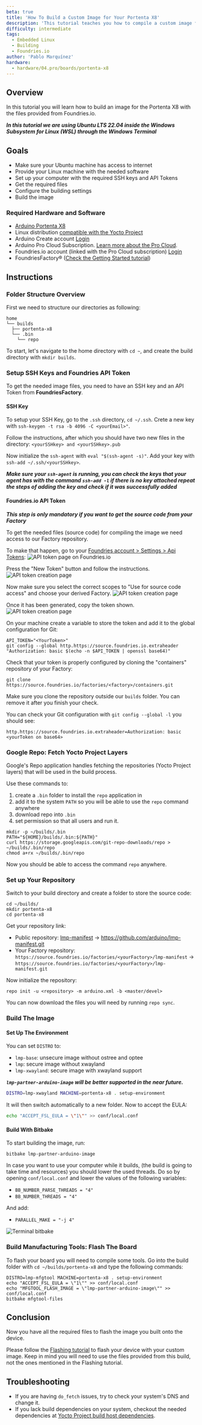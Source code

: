 ```yaml
---
beta: true
title: 'How To Build a Custom Image for Your Portenta X8'
description: 'This tutorial teaches you how to compile a custom image for your Portenta X8 through USB'
difficulty: intermediate
tags:
  - Embedded Linux
  - Building
  - Foundries.io
author: 'Pablo Marquínez'
hardware:
  - hardware/04.pro/boards/portenta-x8
---
```


## Overview

In this tutorial you will learn how to build an image for the Portenta X8 with the files provided from Foundries.io.

***In this tutorial we are using Ubuntu LTS 22.04 inside the Windows Subsystem for Linux (WSL) through the Windows Terminal***

## Goals

- Make sure your Ubuntu machine has access to internet
- Provide your Linux machine with the needed software
- Set up your computer with the required SSH keys and API Tokens
- Get the required files
- Configure the building settings
- Build the image

### Required Hardware and Software

- [Arduino Portenta X8](https://store.arduino.cc/portenta-x8)
- Linux distribution [compatible with the Yocto Project](https://docs.yoctoproject.org/ref-manual/system-requirements.html#supported-linux-distributions)
- Arduino Create account [Login](https://login.arduino.cc/login)
- Arduino Pro Cloud Subscription. [Learn more about the Pro Cloud](https://www.arduino.cc/pro/hardware/product/portenta-x8#pro-cloud).
- Foundries.io account (linked with the Pro Cloud subscription) [Login](https://app.foundries.io/login/)
- FoundriesFactory® ([Check the Getting Started tutorial](https://docs.arduino.cc/tutorials/portenta-x8/out-of-the-box))

## Instructions

### Folder Structure Overview

First we need to structure our directories as following:

```
home
└── builds
  ├── portenta-x8
  └── .bin
    └── repo
```

To start, let's navigate to the home directory with `cd ~`, and create the build directory with `mkdir builds`.

### Setup SSH Keys and Foundries API Token

To get the needed image files, you need to have an SSH key and an API Token from **FoundriesFactory**.

#### SSH Key

To setup your SSH Key, go to the `.ssh` directory, `cd ~/.ssh`. Crete a new key with `ssh-keygen -t rsa -b 4096 -C <yourEmail>"`.

Follow the instructions, after which you should have two new files in the directory: `<yourSSHkey> and <yourSSHkey>.pub`

Now initialize the `ssh-agent` with `eval "$(ssh-agent -s)"`. Add your key with `ssh-add ~/.ssh/<yourSSHkey>`.

***Make sure your `ssh-agent` is running, you can check the keys that your agent has with the command `ssh-add -l` if there is no key attached repeat the steps of adding the key and check if it was successfully added***

#### Foundries.io API Token

***This step is only mandatory if you want to get the source code from your Factory***

To get the needed files (source code) for compiling the image we need access to our Factory repository.

To make that happen, go to your [Foundries account > Settings > Api Tokens](https://app.foundries.io/settings/tokens/):
![API token page on Foundries.io](assets/foundries_API_tokens.png)

Press the "New Token" button and follow the instructions.
![API token creation page](assets/foundries_API_token_create.png)

Now make sure you select the correct scopes to "Use for source code access" and choose your derived Factory.
![API token creation page](assets/foundries_API_token_create_scopes.png)

Once it has been generated, copy the token shown.
![API token creation page](assets/foundries_API_token_created.png)

On your machine create a variable to store the token and add it to the global configuration for Git:

```
API_TOKEN="<YourToken>"
git config --global http.https://source.foundries.io.extraheader "Authorization: basic $(echo -n $API_TOKEN | openssl base64)"
```

Check that your token is properly configured by cloning the "containers" repository of your Factory:

```
git clone https://source.foundries.io/factories/<factory>/containers.git
```

Make sure you clone the repository outside our `builds` folder.
You can remove it after you finish your check.

You can check your Git configuration with `git config --global -l` you should see:

```
http.https://source.foundries.io.extraheader=Authorization: basic <yourToken on base64>
```

### Google Repo: Fetch Yocto Project Layers

Google's Repo application handles fetching the repositories (Yocto Project layers) that will be used in the build process.

Use these commands to:

1. create a `.bin` folder to install the `repo` application in
2. add it to the system `PATH` so you will be able to use the `repo` command anywhere
3. download repo into `.bin`
4. set permission so that all users and run it.

```
mkdir -p ~/builds/.bin
PATH="${HOME}/builds/.bin:${PATH}"
curl https://storage.googleapis.com/git-repo-downloads/repo > ~/builds/.bin/repo
chmod a+rx ~/builds/.bin/repo
```

Now you should be able to access the command `repo` anywhere.

### Set up Your Repository

Switch to your build directory and create a folder to store the source code:

```
cd ~/builds/
mkdir portenta-x8
cd portenta-x8
```

Get your repository link:

- Public repository: [lmp-manifest](https://github.com/arduino/lmp-manifest) -> https://github.com/arduino/lmp-manifest.git
- Your Factory repository: `https://source.foundries.io/factories/<yourFactory>/lmp-manifest` -> `https://source.foundries.io/factories/<yourFactory>/lmp-manifest.git`

Now initialize the repository:

```
repo init -u <repository> -m arduino.xml -b <master/devel>
```

You can now download the files you will need by running `repo sync`.

### Build The Image

#### Set Up The Environment

You can set `DISTRO` to:
- `lmp-base`: unsecure image without ostree and optee
- `lmp`: secure image without xwayland
- `lmp-xwayland`: secure image with xwayland support

***`lmp-partner-arduino-image` will be better supported in the near future.***

```bash
DISTRO=lmp-xwayland MACHINE=portenta-x8 . setup-environment
```

It will then switch automatically to a new folder.
Now to accept the EULA:

```bash
echo "ACCEPT_FSL_EULA = \"1\"" >> conf/local.conf
```

#### Build With Bitbake

To start building the image, run:

```
bitbake lmp-partner-arduino-image
```

In case you want to use your computer while it builds, (the build is going to take time and resources) you should lower the used threads.
Do so by opening `conf/local.conf` and lower the values of the following variables:

- `BB_NUMBER_PARSE_THREADS = "4"`
- `BB_NUMBER_THREADS = "4"`  

And add:

- `PARALLEL_MAKE = "-j 4"`

![Terminal bitbake](assets/terminal_bitbake.png)

### Build Manufacturing Tools: Flash The Board

To flash your board you will need to compile some tools.
Go into the build folder with `cd ~/builds/portenta-x8` and type the following commands:

```
DISTRO=lmp-mfgtool MACHINE=portenta-x8 . setup-environment
echo "ACCEPT_FSL_EULA = \"1\"" >> conf/local.conf
echo "MFGTOOL_FLASH_IMAGE = \"lmp-partner-arduino-image\"" >> conf/local.conf
bitbake mfgtool-files
```

## Conclusion

Now you have all the required files to flash the image you built onto the device.

Please follow the [Flashing tutorial](image-flashing) to flash your device with your custom image.
Keep in mind you will need to use the files provided from this build, not the ones mentioned in the Flashing tutorial.

## Troubleshooting

- If you are having `do_fetch` issues, try to check your system's DNS and change it.
- If you lack build dependencies on your system, checkout the needed dependencies at [Yocto Project build host dependencies](https://docs.yoctoproject.org/ref-manual/system-requirements.html#required-packages-for-the-build-host).
